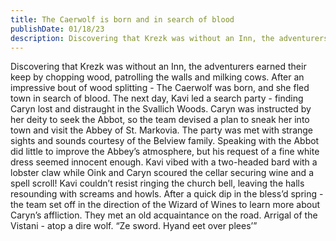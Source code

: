 ```yaml
---
title: The Caerwolf is born and in search of blood
publishDate: 01/18/23
description: Discovering that Krezk was without an Inn, the adventurers earned their keep by chopping wood, patrolling the walls and milking cows. After an impressive bout of wood splitting - The Caerwolf was born, and she fled town in search of blood...
---
```


Discovering that Krezk was without an Inn, the adventurers earned their keep by chopping wood, patrolling the walls and milking cows. After an impressive bout of wood splitting - The Caerwolf was born, and she fled town in search of blood. The next day, Kavi led a search party - finding Caryn lost and distraught in the Svallich Woods. Caryn was instructed by her deity to seek the Abbot, so the team devised a plan to sneak her into town and visit the Abbey of St. Markovia. The party was met with strange sights and sounds courtesy of the Belview family. Speaking with the Abbot did little to improve the Abbey’s atmosphere, but his request of a fine white dress seemed innocent enough. Kavi vibed with a two-headed bard with a lobster claw while Oink and Caryn scoured the cellar securing wine and a spell scroll! Kavi couldn’t resist ringing the church bell, leaving the halls resounding with screams and howls. After a quick dip in the bless’d spring - the team set off in the direction of the Wizard of Wines to learn more about Caryn’s affliction. They met an old acquaintance on the road. Arrigal of the Vistani - atop a dire wolf. “Ze sword. Hyand eet over plees’”

